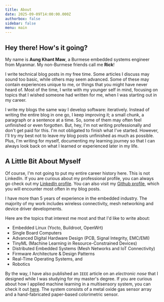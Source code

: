 ```yaml
---
title: About
date: 2025-09-09T14:00:00.000Z
authorbox: false
sidebar: false
menu: main
---
```


## Hey there! How's it going?

My name is **Aung Khant Maw**, a Burmese embedded systems engineer from Myanmar. My non-Burmese friends call me **Rick**!

I write technical blog posts in my free time.
Some articles I discuss may sound too basic, while others may seem advanced.
Some of these may contain experiences unique to me, or things that you might have never heard of.
Most of the time, I write with my younger self in mind, focusing on topics that I wished someone had written for me, when I was starting out in my career.

I write my blogs the same way I develop software: iteratively.
Instead of writing the entire blog in one go, I keep improving it; a small chunk, a paragraph or a sentence at a time.
So, some of them may often feel unfinished or even forgotten.
But, hey, I'm not writing professionally and don't get paid for this. I'm not obligated to finish what I've started.
However, I'll try my best not to leave my blog posts unfinished as much as possible.
Plus, I'm writing for myself, documenting my learning journey so that I can always look back on what I learned or experienced later in my life.

## A Little Bit About Myself

Of course, I'm not going to put my entire career history here. This is not LinkedIn.
If you are curious about my professional profile, you can always go check out my [LinkedIn profile](https://www.linkedin.com/in/aungkhantmaw/). You can also visit my [Github profile](https://github.com/aungkhantmaw64), which you will encounter most often in my blog posts.

I have more than 5 years of experience in the embedded industry. The majority of my work includes wireless connectivity, mesh networking and device driver developments.

Here are the topics that interest me most and that I'd like to write about:

- Embedded Linux (Yocto, Buildroot, OpenWrt)
- Single Board Computers
- Advanced Digital Hardware Design (PCB, Signal Integrity, EMC/EMI)
- TinyML (Machine Learning in Resource-Constrained Devices)
- Distributed Embedded Systems (Mesh Networks and IoT Connectivity)
- Firmware Architecture & Design Patterns
- Real-Time Operating Systems, and
- Robotics

By the way, I have also published an `IEEE` article on an _electronic nose_ that I designed while I was studying for my master's degree.
If you are curious about how I applied machine learning in a multisensory system, you can check it out [here](https://ieeexplore.ieee.org/abstract/document/9495905). The system consists of a metal oxide gas sensor array and a hand-fabricated paper-based colorimetric sensor.
